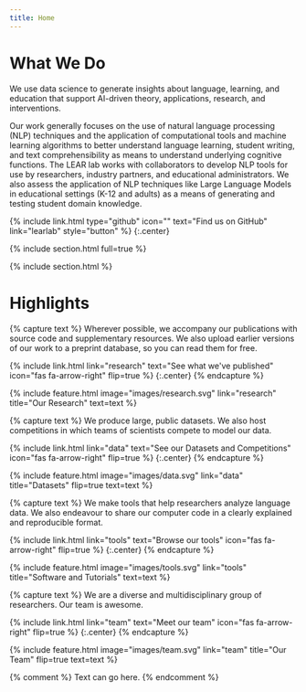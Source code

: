 ```yaml
---
title: Home
---
```


# What We Do

We use data science to generate insights about language, learning, and education that support AI-driven theory, applications, research, and interventions.

Our work generally focuses on the use of natural language processing (NLP) techniques and the application of computational tools and machine learning algorithms to better understand language learning, student writing, and text comprehensibility as means to understand underlying cognitive functions. The LEAR lab works with collaborators to develop NLP tools for use by researchers, industry partners, and educational administrators. We also assess the application of NLP techniques like Large Language Models in educational settings (K-12 and adults) as a means of generating and testing student domain knowledge.

{%
  include link.html
  type="github"
  icon=""
  text="Find us on GitHub"
  link="learlab"
  style="button"
%}
{:.center}

{% include section.html full=true %}

<!-- {% include banner.html image="images/banner.jpg" %} -->

{% include section.html %}

# Highlights

{% capture text %}
Wherever possible, we accompany our publications with source code and supplementary resources. We also upload earlier versions of our work to a preprint database, so you can read them for free.

{%
  include link.html
  link="research"
  text="See what we've published"
  icon="fas fa-arrow-right"
  flip=true
%}
{:.center}
{% endcapture %}

{%
  include feature.html
  image="images/research.svg"
  link="research"
  title="Our Research"
  text=text
%}

{% capture text %}
We produce large, public datasets. We also host competitions in which teams of scientists compete to model our data.

{%
  include link.html
  link="data"
  text="See our Datasets and Competitions"
  icon="fas fa-arrow-right"
  flip=true
%}
{:.center}
{% endcapture %}

{%
  include feature.html
  image="images/data.svg"
  link="data"
  title="Datasets"
  flip=true
  text=text
%}

{% capture text %}
We make tools that help researchers analyze language data. We also endeavour to share our computer code in a clearly explained and reproducible format.

{%
  include link.html
  link="tools"
  text="Browse our tools"
  icon="fas fa-arrow-right"
  flip=true
%}
{:.center}
{% endcapture %}

{%
  include feature.html
  image="images/tools.svg"
  link="tools"
  title="Software and Tutorials"
  text=text
%}

{% capture text %}
We are a diverse and multidisciplinary group of researchers. Our team is awesome.

{%
  include link.html
  link="team"
  text="Meet our team"
  icon="fas fa-arrow-right"
  flip=true
%}
{:.center}
{% endcapture %}

{%
  include feature.html
  image="images/team.svg"
  link="team"
  title="Our Team"
  flip=true
  text=text
%}

{% comment %}
Text can go here.
{% endcomment %}
